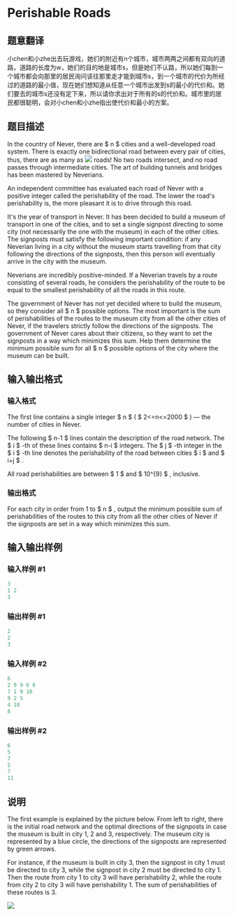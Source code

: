 # Perishable Roads

## 题意翻译

小chen和小zhe出去玩游戏，她们的附近有n个城市，城市两两之间都有双向的道路，道路的长度为w，她们的目的地是城市s，但是她们不认路，所以她们每到一个城市都会向那里的居民询问该往那里走才能到城市s，到一个城市的代价为所经过的道路的最小值，现在她们想知道从任意一个城市出发到s的最小的代价和。她们要去的城市s还没有定下来，所以请你求出对于所有的s的代价和。城市里的居民都很聪明，会对小chen和小zhe指出使代价和最小的方案。

## 题目描述

In the country of Never, there are $ n $ cities and a well-developed road system. There is exactly one bidirectional road between every pair of cities, thus, there are as many as ![](https://cdn.luogu.com.cn/upload/vjudge_pic/CF773D/c0359cb82752ff2b028ccb729bac55ece58968d2.png) roads! No two roads intersect, and no road passes through intermediate cities. The art of building tunnels and bridges has been mastered by Neverians.

An independent committee has evaluated each road of Never with a positive integer called the perishability of the road. The lower the road's perishability is, the more pleasant it is to drive through this road.

It's the year of transport in Never. It has been decided to build a museum of transport in one of the cities, and to set a single signpost directing to some city (not necessarily the one with the museum) in each of the other cities. The signposts must satisfy the following important condition: if any Neverian living in a city without the museum starts travelling from that city following the directions of the signposts, then this person will eventually arrive in the city with the museum.

Neverians are incredibly positive-minded. If a Neverian travels by a route consisting of several roads, he considers the perishability of the route to be equal to the smallest perishability of all the roads in this route.

The government of Never has not yet decided where to build the museum, so they consider all $ n $ possible options. The most important is the sum of perishabilities of the routes to the museum city from all the other cities of Never, if the travelers strictly follow the directions of the signposts. The government of Never cares about their citizens, so they want to set the signposts in a way which minimizes this sum. Help them determine the minimum possible sum for all $ n $ possible options of the city where the museum can be built.

## 输入输出格式

### 输入格式

The first line contains a single integer $ n $ ( $ 2<=n<=2000 $ ) — the number of cities in Never.

The following $ n-1 $ lines contain the description of the road network. The $ i $ -th of these lines contains $ n-i $ integers. The $ j $ -th integer in the $ i $ -th line denotes the perishability of the road between cities $ i $ and $ i+j $ .

All road perishabilities are between $ 1 $ and $ 10^{9} $ , inclusive.

### 输出格式

For each city in order from 1 to $ n $ , output the minimum possible sum of perishabilities of the routes to this city from all the other cities of Never if the signposts are set in a way which minimizes this sum.

## 输入输出样例

### 输入样例 #1

```cpp
3
1 2
3

```
### 输出样例 #1

```cpp
2
2
3

```
### 输入样例 #2

```cpp
6
2 9 9 6 6
7 1 9 10
9 2 5
4 10
8

```
### 输出样例 #2

```cpp
6
5
7
5
7
11

```
## 说明

The first example is explained by the picture below. From left to right, there is the initial road network and the optimal directions of the signposts in case the museum is built in city 1, 2 and 3, respectively. The museum city is represented by a blue circle, the directions of the signposts are represented by green arrows.

For instance, if the museum is built in city 3, then the signpost in city 1 must be directed to city 3, while the signpost in city 2 must be directed to city 1. Then the route from city 1 to city 3 will have perishability 2, while the route from city 2 to city 3 will have perishability 1. The sum of perishabilities of these routes is 3.

![](https://cdn.luogu.com.cn/upload/vjudge_pic/CF773D/5887985fd626a2ff9e975202ab209676c3725e09.png)

